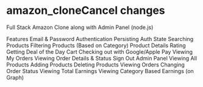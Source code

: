 # amazon_cloneCancel changes

Full Stack Amazon Clone along with Admin Panel (node.js)

Features
Email & Password Authentication
Persisting Auth State
Searching Products
Filtering Products (Based on Category)
Product Details
Rating
Getting Deal of the Day
Cart
Checking out with Google/Apple Pay
Viewing My Orders
Viewing Order Details & Status
Sign Out
Admin Panel
Viewing All Products
Adding Products
Deleting Products
Viewing Orders
Changing Order Status
Viewing Total Earnings
Viewing Category Based Earnings (on Graph)
